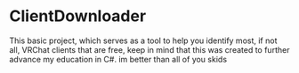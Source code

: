 # ClientDownloader
This basic project, which serves as a tool to help you identify most, if not all, VRChat clients that are free, keep in mind that this was created to further advance my education in C#. im better than all of you skids
